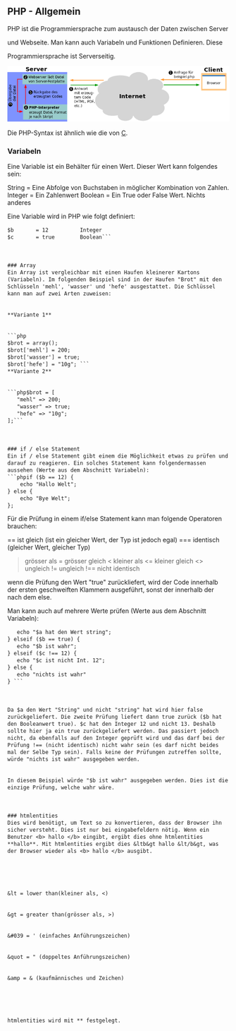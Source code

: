 ## PHP - Allgemein
PHP ist die Programmiersprache zum austausch der Daten zwischen Server

 
und Webseite. Man kann auch Variabeln und Funktionen Definieren. Diese


Programmiersprache ist Serverseitig.


![No alt text available](/wiki/780px-php_funktionsweise.svg.png)



Die PHP-Syntax ist ähnlich wie die von [C](/wiki/c). 





### Variabeln
Eine Variable ist ein Behälter für einen Wert. Dieser Wert kann folgendes sein:


   String   = Eine Abfolge von Buchstaben in möglicher Kombination von Zahlen. 
   Integer  = Ein Zahlenwert
   Boolean  = Ein True oder False Wert. Nichts anderes



Eine Variable wird in PHP wie folgt definiert:
```php$a       = "String"    String
$b       = 12          Integer
$c       = true        Boolean```



### Array
Ein Array ist vergleichbar mit einen Haufen kleinerer Kartons (Variabeln). Im folgenden Beispiel sind in der Haufen "Brot" mit den Schlüsseln 'mehl', 'wasser' und 'hefe' ausgestattet. Die Schlüssel kann man auf zwei Arten zuweisen:


**Variante 1**


```php
$brot = array();
$brot['mehl'] = 200;
$brot['wasser'] = true;
$brot['hefe'] = "10g"; ```
**Variante 2**


```php$brot = [
   "mehl" => 200;
   "wasser" => true;
   "hefe" => "10g";
];```



### if / else Statement
Ein if / else Statement gibt einem die Möglichkeit etwas zu prüfen und darauf zu reagieren. Ein solches Statement kann folgendermassen aussehen (Werte aus dem Abschnitt Variabeln):
```phpif ($b == 12) {
    echo "Hallo Welt";
} else {
    echo "Bye Welt";
};
```



Für die Prüfung in einem if/else Statement kann man folgende Operatoren brauchen:


   ==   ist gleich (ist ein gleicher Wert, der Typ ist jedoch egal)
   ===  identisch  (gleicher Wert, gleicher Typ)
   >    grösser als
   >=   grösser gleich
   <    kleiner als
   <=   kleiner gleich
   <>   ungleich
   !=   ungleich
   !==  nicht identisch



wenn die Prüfung den Wert "true" zurückliefert, wird der Code innerhalb der ersten geschweiften Klammern ausgeführt, sonst der innerhalb der nach dem else.


Man kann auch auf mehrere Werte prüfen (Werte aus dem Abschnitt Variabeln):
```phpif ($a === "string"){
   echo "$a hat den Wert string";
} elseif ($b == true) {
   echo "$b ist wahr";
} elseif ($c !== 12) {
   echo "$c ist nicht Int. 12";
} else {
   echo "nichts ist wahr"
} ```



Da $a den Wert "String" und nicht "string" hat wird hier false zurückgeliefert. Die zweite Prüfung liefert dann true zurück ($b hat den Booleanwert true). $c hat den Integer 12 und nicht 13. Deshalb sollte hier ja ein true zurückgeliefert werden. Das passiert jedoch nicht, da ebenfalls auf den Integer geprüft wird und das darf bei der Prüfung !== (nicht identisch) nicht wahr sein (es darf nicht beides mal der Selbe Typ sein). Falls keine der Prüfungen zutreffen sollte, würde "nichts ist wahr" ausgegeben werden.


In diesem Beispiel würde "$b ist wahr" ausgegeben werden. Dies ist die einzige Prüfung, welche wahr wäre.



### htmlentities
Dies wird benötigt, um Text so zu konvertieren, dass der Browser ihn sicher versteht. Dies ist nur bei eingabefeldern nötig. Wenn ein Benutzer <b> hallo </b> eingibt, ergibt dies ohne htmlentities **hallo**. Mit htmlentities ergibt dies &ltb&gt hallo &lt/b&gt, was der Browser wieder als <b> hallo </b> ausgibt.





&lt = lower than(kleiner als, <)


&gt = greater than(grösser als, >)


&#039 = ' (einfaches Anführungszeichen)


&quot = " (doppeltes Anführungszeichen)


&amp = & (kaufmännisches und Zeichen)





htmlentities wird mit ** festgelegt.